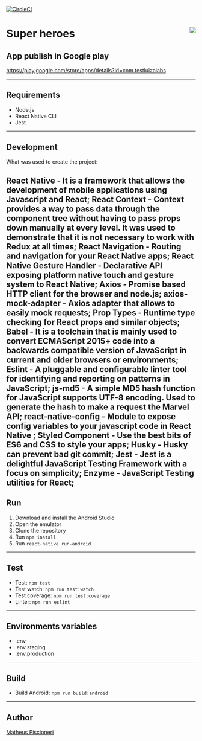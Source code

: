 [![CircleCI](https://circleci.com/gh/mxczpiscioneri/testLuizaLabs.svg?style=svg)](https://circleci.com/gh/mxczpiscioneri/testLuizaLabs)

Super heroes <img src="https://lh3.googleusercontent.com/WRtHOlPbwUhQr0SDv8bYQVbxA1ZYSgqci8HZT39luA99JgZkg72WKKOV1CH8xO0mYRU=s180-rw" align="right">
=========

## App publish in Google play
https://play.google.com/store/apps/details?id=com.testluizalabs

--------------------

## Requirements
* Node.js
* React Native CLI
* Jest

--------------------

## Development
What was used to create the project:

**React Native** - It is a framework that allows the development of mobile applications using Javascript and React;
**React Context** - Context provides a way to pass data through the component tree without having to pass props down manually at every level. It was used to demonstrate that it is not necessary to work with Redux at all times;
**React Navigation** - Routing and navigation for your React Native apps;
**React Native Gesture Handler** - Declarative API exposing platform native touch and gesture system to React Native;
**Axios** - Promise based HTTP client for the browser and node.js;
**axios-mock-adapter** - Axios adapter that allows to easily mock requests;
**Prop Types** - Runtime type checking for React props and similar objects;
**Babel** - It is a toolchain that is mainly used to convert ECMAScript 2015+ code into a backwards compatible version of JavaScript in current and older browsers or environments;
**Eslint** - A pluggable and configurable linter tool for identifying and reporting on patterns in JavaScript;
**js-md5** - A simple MD5 hash function for JavaScript supports UTF-8 encoding. Used to generate the hash to make a request the Marvel API;
**react-native-config** - Module to expose config variables to your javascript code in React Native
;
**Styled Component** - Use the best bits of ES6 and CSS to style your apps;
**Husky** - Husky can prevent bad git commit;
**Jest** - Jest is a delightful JavaScript Testing Framework with a focus on simplicity;
**Enzyme** - JavaScript Testing utilities for React;
--------------------

## Run
1. Download and install the Android Studio
2. Open the emulator
3. Clone the repository 
4. Run `npm install`
5. Run `react-native run-android`

--------------------

## Test
* Test: `npm test`
* Test watch: `npm run test:watch`
* Test coverage: `npm run test:coverage`
* Linter: `npm run eslint`

--------------------

## Environments variables
* .env
* .env.staging
* .env.production

--------------------

## Build
* Build Android: `npm run build:android`

--------------------

## Author
[Matheus Piscioneri](https://github.com/mxczpiscioneri)
